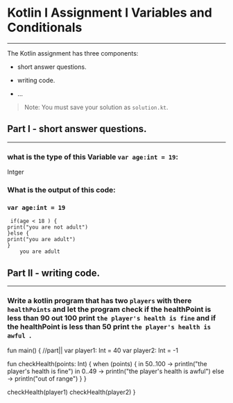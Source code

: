 # Kotlin I Assignment  I Variables and Conditionals
---
The Kotlin assignment has three components:
- short answer questions.
- writing code.

- ...
> Note: You must save your solution as `solution.kt`.

## Part I - short answer questions.
---
### what is the type of this Variable `var age:int = 19`:
Intger
### What is the output of this code:
###  `var age:int = 19`
     if(age < 18 ) {
    print("you are not adult") 
    }else {
    print("you are adult")
    }
        you are adult                


## Part II - writing code.
---
### Write a kotlin program that has two `players` with there `healthPoints` and let the program check if the healthPoint is less than 90 out 100 print `the player's health is fine` and if the healthPoint is less than 50 print `the player's health is awful `. 
fun main() {
//part||
var player1: Int = 40
var player2: Int = -1


fun checkHealth(points: Int) {
when (points) {
in 50..100 -> println("the player's health is fine")
in 0..49 -> println("the player's health is awful")
else -> println("out of range")
}
}

checkHealth(player1)
checkHealth(player2)
}

